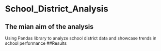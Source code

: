 # School_District_Analysis
## The mian aim of the analysis 
Using Pandas library to analyze school district data and showcase trends in school performance
##Results
